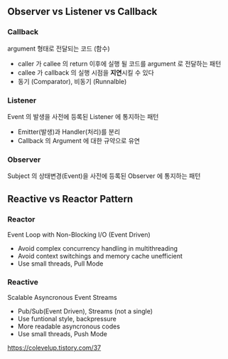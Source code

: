 ## Observer vs Listener vs Callback

### Callback
argument 형태로 전달되는 코드 (함수)
- caller 가 callee 의 return 이후에 실행 될 코드를 argument 로 전달하는 패턴
- callee 가 callback 의 실행 시점을 **지연**시킬 수 있다
- 동기 (Comparator), 비동기 (Runnalble)

### Listener
Event 의 발생을 사전에 등록된 Listener 에 통지하는 패턴
- Emitter(발생)과 Handler(처리)를 분리
- Callback 의 Argument 에 대한 규약으로 유연

### Observer
Subject 의 상태변경(Event)을 사전에 등록된 Observer 에 통지하는 패턴

## Reactive vs Reactor Pattern
### Reactor
Event Loop with Non-Blocking I/O (Event Driven)
- Avoid complex concurrency handling in multithreading
- Avoid context switchings and memory cache unefficient
- Use small threads, Pull Mode
### Reactive
Scalable Asyncronous Event Streams
- Pub/Sub(Event Driven), Streams (not a single)
- Use funtional style, backpressure
- More readable asyncronous codes
- Use small threads, Push Mode

https://colevelup.tistory.com/37